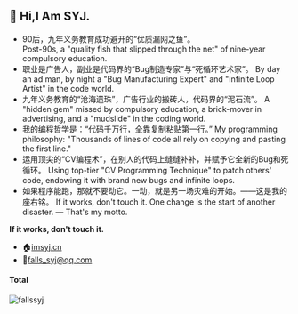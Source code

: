## 👋 Hi,I Am SYJ.

- 90后，九年义务教育成功避开的“优质漏网之鱼”。  
Post-90s, a "quality fish that slipped through the net" of nine-year compulsory education.
- 职业是广告人，副业是代码界的“Bug制造专家”与“死循环艺术家”。
By day an ad man, by night a "Bug Manufacturing Expert" and "Infinite Loop Artist" in the code world.
- 九年义务教育的“沧海遗珠”，广告行业的搬砖人，代码界的“泥石流”。
A "hidden gem" missed by compulsory education, a brick-mover in advertising, and a "mudslide" in the coding world.
- 我的编程哲学是：“代码千万行，全靠复制粘贴第一行。” 
My programming philosophy: "Thousands of lines of code all rely on copying and pasting the first line."
- 运用顶尖的“CV编程术”，在别人的代码上缝缝补补，并赋予它全新的Bug和死循环。
Using top-tier "CV Programming Technique" to patch others' code, endowing it with brand new bugs and infinite loops.
- 如果程序能跑，那就不要动它。一动，就是另一场灾难的开始。——这是我的座右铭。
If it works, don't touch it. One change is the start of another disaster. — That's my motto.


**If it works, don't touch it.**

- 🏠[imsyj.cn](https://imsyj.cn) 
- 💌[falls_syj@qq.com](mailto:falls_syj@qq.com)

#### Total

<p>
  <img
    src="https://github-readme-stats.vercel.app/api?username=fallssyj&show_icons=true" 
    alt="fallssyj"
  />
</p>

